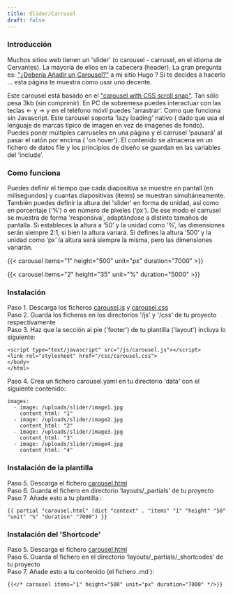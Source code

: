 ```yaml
---
title: Slider/Carrusel
draft: false
---
```


### Introducción

Muchos sitios web tienen un 'slider' (o carousel - carrusel, en el idioma de Cervantes). La mayoría de ellos en la cabecera (header). La gran pregunta es: ["¿Debería Añadir un
Carousel?"](https://shouldiuseacarousel.com/) a mi sitio Hugo ? Si te decides a hacerlo ...  esta página te muestra como usar uno decente. 


Este carousel está basado en el ["carousel with CSS scroll snap"](https://codepen.io/joosts/pen/MWJBPgo). Tan sólo pesa 3kb (sin comprimir). En PC de sobremesa puedes interactuar
con las teclas <- y -> y en el teléfono móvil puedes 'arrastrar'. Como que funciona sin Javascript. Este carousel soporta  'lazy loading' nativo ( dado que usa el lenguaje de
marcas típico de imagen en vez de imágenes de fondo). Puedes poner múltiples carruseles en una página y el carrusel 'pausará'  al pasar el ratón por encima ( 'on hover'). El
contenido se almacena en un fichero de datos file y los principios de diseño se guardan en las variables del 'include'.

### Como funciona

Puedes definir el tiempo que cada diapositiva se muestre en pantall (en milisegundos) y cuantas diapositivas (items) se muestran simultáneamente. También puedes definir la altura
del 'slider' en forma de unidad, así como en porcentaje (‘%’)  o en número de píxeles (‘px’). De ese modo el carrusel se muestra de forma 'responsiva', adaptándose a distinto
tamaños de pantalla. Si estableces la altura a ‘50’ y la unidad como  ‘%’, las dimensiones serán siempre 2:1, si bien la altura variará. Si defines la altura  ‘500’ y la unidad
como  ‘px’ la altura será siempre la misma, pero las dimensiones variarán.

{{< carousel items="1" height="500" unit="px" duration="7000" >}}

{{< carousel items="2" height="35" unit="%" duration="5000" >}}

### Instalación

Paso 1. Descarga los ficheros [carousel.js](https://raw.githubusercontent.com/jhvanderschee/hugocodex/main/static/js/carousel.js) y [carousel.css](https://raw.githubusercontent.com/jhvanderschee/hugocodex/main/static/css/carousel.css)
<br />Paso 2. Guarda los ficheros en los directorios '/js' y '/css' de tu proyecto respectivamente
<br />Paso 3. Haz que la sección al pie ('footer') de tu plantilla ('layout') incluya lo siguiente:

```
<script type="text/javascript" src="/js/carousel.js"></script>
<link rel="stylesheet" href="/css/carousel.css">
</body>
</html>
```
Paso 4. Crea un fichero carousel.yaml  en tu  directorio 'data' con el siguiente contenido:  
```
images: 
  - image: /uploads/slider/image1.jpg
    content_html: "1"
  - image: /uploads/slider/image2.jpg
    content_html: "2"
  - image: /uploads/slider/image3.jpg
    content_html: "3"
  - image: /uploads/slider/image4.jpg
    content_html: "4"
```

### Instalación de la plantilla

Paso 5. Descarga el fichero [carousel.html](https://raw.githubusercontent.com/jhvanderschee/hugocodex/main/layouts/_partials/carousel.html)  
Paso 6. Guarda el fichero en   directorio ‘layouts/_partials’ de tu proyecto  
Paso 7. Añade esto a tu plantilla :  
```
{{ partial "carousel.html" (dict "context" . "items" "1" "height" "50" "unit" "%" "duration" "7000") }}
```

### Instalación del  'Shortcode'

Paso 5. Descarga el fichero [carousel.html](https://raw.githubusercontent.com/jhvanderschee/hugocodex/main/layouts/_shortcodes/carousel.html)  
Paso 6. Guarda el fichero en el directorio ‘layouts/_partials/_shortcodes’ de tu proyecto  
Paso 7. Añade esto a tu contenido (el fichero .md ):  
```
{{</* carousel items="1" height="500" unit="px" duration="7000" */>}}
```
